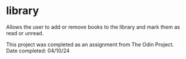 # library

Allows the user to add or remove books to the library and mark them as read or unread.

This project was completed as an assignment from The Odin Project.  
Date completed: 04/10/24